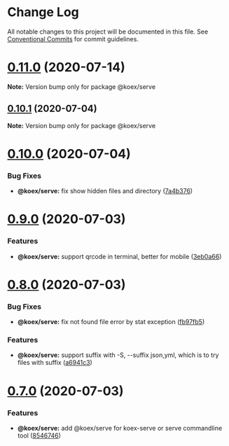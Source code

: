 # Change Log

All notable changes to this project will be documented in this file.
See [Conventional Commits](https://conventionalcommits.org) for commit guidelines.

# [0.11.0](https://github.com/koexjs/koex/compare/v0.10.2...v0.11.0) (2020-07-14)

**Note:** Version bump only for package @koex/serve





## [0.10.1](https://github.com/koexjs/koex/compare/v0.10.0...v0.10.1) (2020-07-04)

**Note:** Version bump only for package @koex/serve





# [0.10.0](https://github.com/koexjs/koex/compare/v0.9.0...v0.10.0) (2020-07-04)


### Bug Fixes

* **@koex/serve:** fix show hidden files and directory ([7a4b376](https://github.com/koexjs/koex/commit/7a4b37615854bf39be32b643364d0ceb98ba5f5a))





# [0.9.0](https://github.com/koexjs/koex/compare/v0.8.0...v0.9.0) (2020-07-03)


### Features

* **@koex/serve:** support qrcode in terminal, better for mobile ([3eb0a66](https://github.com/koexjs/koex/commit/3eb0a66f2409853d7dd8b3946eb357567b13df8a))





# [0.8.0](https://github.com/koexjs/koex/compare/v0.7.0...v0.8.0) (2020-07-03)


### Bug Fixes

* **@koex/serve:** fix not found file error by stat exception ([fb97fb5](https://github.com/koexjs/koex/commit/fb97fb5b2a7f44de4001395116b611c7917e7194))


### Features

* **@koex/serve:** support suffix with -S, --suffix json,yml, which is to try files with suffix ([a6941c3](https://github.com/koexjs/koex/commit/a6941c3ab9e557226d02b674987c95d5ae390ee6))





# [0.7.0](https://github.com/koexjs/koex/compare/v0.6.0...v0.7.0) (2020-07-03)


### Features

* **@koex/serve:** add @koex/serve for koex-serve or serve commandline tool ([8546746](https://github.com/koexjs/koex/commit/854674669d0a713d634bf812c78b43fdf37266aa))
